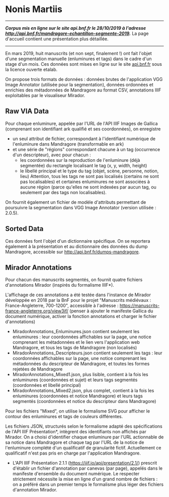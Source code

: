 # Nonis Martiis

---------
***Corpus mis en ligne sur le site api.bnf.fr le 28/10/2019 à l'adresse http://api.bnf.fr/mandragore-echantillon-segmente-2019.***
La page d'accueil contient une présentation plus détaillée.

---------

En mars 2019, huit manuscrits (et non sept, finalement !) ont fait l'objet d'une segmentation manuelle (enluminures et tags) dans le cadre d'un stage d'un mois.
Ces données sont mises en ligne sur le site [api.bnf.fr](http://api.bnf.fr/mandragore-echantillon-segmente-2019) sous la licence ouverte etalab.

On propose trois formats de données : données brutes de l'application VGG Image Annotator (utilisée pour la segmentation), données ordonnées et enrichies des métadonnées de Mandragore au format CSV, annotations IIIF exploitables par le visualiseur Mirador.


## Raw VIA Data

Pour chaque enluminure, appelée par l'URL de l'API IIIF Images de Gallica (comprenant son identifiant ark qualifié et ses coordonnées), on enregistre
- un seul attribut de fichier, correspondant à l'identifiant numérique de l'enluminure dans Mandragore (transformable en ark)
- et une série de "régions" correspondant chacune à un tag (occurrence d'un descripteur), avec pour chacun :
	* les coordonnées sur la reproduction de l'enluminure (déjà segmentée) du rectangle localisant le tag (x, y, width, height)
	* le libellé principal et le type du tag (objet, scène, personne, notion, lieu)
Attention, tous les tags ne sont pas localisés (certains ne sont pas localisables) et certaines enluminures ne sont associées à aucune région (parce qu'elles ne sont indexées par aucun tag, ou seulement par des tags non localisables).

On fournit également un fichier de modèle d'attributs permettant de poursuivre la segmentation dans VGG Image Annotator (version utilisée : 2.0.5).


## Sorted Data

Ces données font l'objet d'un dictionnaire spécifique.
On se reportera également à la présentation et au dictionnaire des données du dump Mandragore, accessible sur http://api.bnf.fr/dumps-mandragore.


## Mirador Annotations

Pour chacun des manuscrits segmentés, on fournit quatre fichiers d'annotations Mirador (inspirés du formalisme IIIF*).

L'affichage de ces annotations a été testée dans l'instance de Mirador développée en 2018 par la BnF pour le projet "Manuscrits médiévaux : France-Angleterre, 700-1200", accessible à l'adresse : https://manuscrits-france-angleterre.org/view3if/ (penser à ajouter le manifeste Gallica du document numérique, activer la fonction annotations et charger le fichier d'annotations)
- MiradorAnnotations_Enluminures.json contient seulement les enluminures : leur coordonnées affichables sur la page, une notice comprenant les métadonnées et le lien vers l'application web Mandragore, et tous les tags de Mandragore (non localisés)
- MiradorAnnotations_Descripteurs.json contient seulement les tags : leur coordonnées affichables sur la page, une notice comprenant les métadonnées du descripteur de Mandragore, et toutes les formes rejetées de Mandragore
- MiradorAnnotations_Mixed1.json, plus lisible, contient à la fois les enluminures (coordonnées et sujet) et leurs tags segmentés (coordonnées et libellé principal)
- MiradorAnnotations_Mixed2.json, plus complet, contient à la fois les enluminures (coordonnées et notice Mandragore) et leurs tags segmentés (coordonnées et notice du descripteur dans Mandragore)

Pour les fichiers "Mixed", on utilise le formalisme SVG pour afficher le contour des enluminures et tags de couleurs différentes.

Les fichiers JSON, structurés selon le formalisme adapté des spécifications de l'API IIIF Présentation*, intègrent des identifiants non affichés par Mirador. On a choisi d'identifier chaque enluminure par l'URL actionnable de sa notice dans Mandragore et chaque tag par l'URL de la notice de l'enluminure complété d'un qualificatif de granularité fictif. Actuellement ce qualificatif n'est pas pris en charge par l'application Mandragore.

* L'API IIIF Présentation 2.1.1 (https://iiif.io/api/presentation/2.1/) prescrit d'établir un fichier d'annotation par canevas (par page), appelés dans le manifeste d'ensemble du document numérique. Le respecter strictement nécessite la mise en ligne d'un grand nombre de fichiers : on a préféré dans un premier temps le formalisme plus léger des fichiers d'annotation Mirador.
